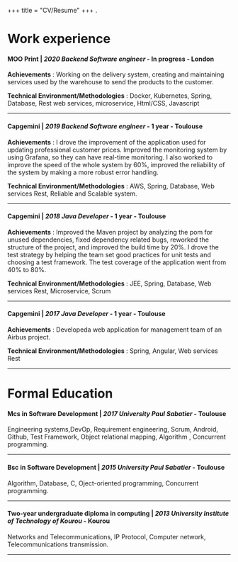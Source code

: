 +++
title = "CV/Resume"
+++
.

# Work experience

#### **MOO Print** | *2020 Backend Software engineer* - In progress - London

**Achievements** : 
Working on the delivery system, creating and maintaining
services used by the warehouse to send the products to the
customer.

**Technical Environment/Methodologies** :
Docker, Kubernetes, Spring, Database, Rest web services,
microservice, Html/CSS, Javascript

---

#### **Capgemini** | *2019 Backend Software engineer* - 1 year - Toulouse

**Achievements** : 
I drove the improvement of the application used for updating
professional customer prices. Improved the monitoring system
by using Grafana, so they can have real-time monitoring. I also
worked to improve the speed of the whole system by 60%,
improved the reliability of the system by making a more robust
error handling.

**Technical Environment/Methodologies** :
AWS, Spring, Database, Web services Rest, Reliable and Scalable system. 

---

#### **Capgemini** | *2018 Java Developer* - 1 year - Toulouse

**Achievements** : 
Improved the Maven project by analyzing the pom for
unused dependencies, fixed dependency related bugs,
reworked the structure of the project, and improved the
build time by 20%. I drove the test strategy by helping the
team set good practices for unit tests and choosing a test
framework. The test coverage of the application went
from 40% to 80%.

**Technical Environment/Methodologies** :
JEE, Spring, Database, Web services Rest, Microservice,
Scrum

---

#### **Capgemini** | *2017 Java Developer* - 1 year - Toulouse

**Achievements** : 
Developeda web application for management team of an
Airbus project.

**Technical Environment/Methodologies** :
Spring, Angular, Web services Rest

---

# Formal Education

#### **Mcs in Software Development** | *2017 University Paul Sabatier* - Toulouse

Engineering systems,DevOp, Requirement engineering,
Scrum, Android, Github, Test Framework, Object relational
mapping, Algorithm , Concurrent programming.

---

#### **Bsc in Software Development** | *2015 University Paul Sabatier* - Toulouse

Algorithm, Database, C, Oject-oriented programming, Concurrent programming. 

---


#### **Two-year undergraduate diploma in computing** | *2013 University Institute of Technology of Kourou* - Kourou

Networks and Telecommunications, IP Protocol, Computer network, Telecommunications transmission. 

---